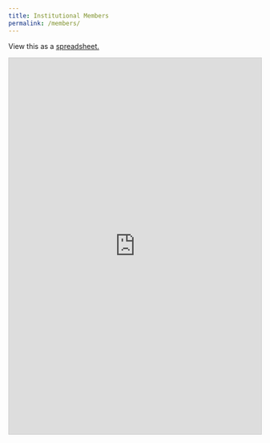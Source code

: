 ```yaml
---
title: Institutional Members
permalink: /members/
---
```

View this as a [spreadsheet.](https://airtable.com/embed/shrQgPlvIJuPzL6mB?backgroundColor=teal&layout=card&viewControls=on")

<iframe class="airtable-embed" src="https://airtable.com/embed/shrQgPlvIJuPzL6mB?backgroundColor=teal&layout=card&viewControls=on" frameborder="0" onmousewheel="" width="100%" height="750" style="background: transparent; border: 1px solid #ccc;"></iframe>
